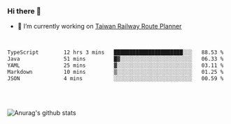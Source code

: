 ### Hi there 👋

- 🔭 I’m currently working on [Taiwan Railway Route Planner](https://github.com/Taiwan-Railway-Route-Planner)

<br/>

<!--START_SECTION:waka-->

```txt
TypeScript        12 hrs 3 mins   ██████████████████████░░░   88.53 %
Java              51 mins         █▓░░░░░░░░░░░░░░░░░░░░░░░   06.33 %
YAML              25 mins         ▓░░░░░░░░░░░░░░░░░░░░░░░░   03.11 %
Markdown          10 mins         ▒░░░░░░░░░░░░░░░░░░░░░░░░   01.25 %
JSON              4 mins          ░░░░░░░░░░░░░░░░░░░░░░░░░   00.59 %
```

<!--END_SECTION:waka-->

<br/>
<br/>

![Anurag's github stats](https://github-readme-stats.vercel.app/api?username=DepickereSven&show_icons=true&theme=tokyonight)



<!--
**DepickereSven/DepickereSven** is a ✨ _special_ ✨ repository because its `README.md` (this file) appears on your GitHub profile.

Here are some ideas to get you started:

- 🔭 I’m currently working on ...
- 🌱 I’m currently learning ...
- 👯 I’m looking to collaborate on ...
- 🤔 I’m looking for help with ...
- 💬 Ask me about ...
- 📫 How to reach me: ...
- 😄 Pronouns: ...
- ⚡ Fun fact: ...
-->

